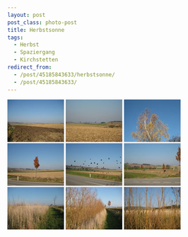 ```yaml
---
layout: post
post_class: photo-post
title: Herbstsonne
tags:
  - Herbst
  - Spaziergang
  - Kirchstetten
redirect_from:
  - /post/45185843633/herbstsonne/
  - /post/45185843633/
---
```

[![](/photos/2011-11-12-01-th.jpg)](/photos/2011-11-12-01-hd.jpg)
[![](/photos/2011-11-12-02-th.jpg)](/photos/2011-11-12-02-hd.jpg)
[![](/photos/2011-11-12-03-th.jpg)](/photos/2011-11-12-03-hd.jpg)
[![](/photos/2011-11-12-04-th.jpg)](/photos/2011-11-12-04-hd.jpg)
[![](/photos/2011-11-12-05-th.jpg)](/photos/2011-11-12-05-hd.jpg)
[![](/photos/2011-11-12-06-th.jpg)](/photos/2011-11-12-06-hd.jpg)
[![](/photos/2011-11-12-07-th.jpg)](/photos/2011-11-12-07-hd.jpg)
[![](/photos/2011-11-12-08-th.jpg)](/photos/2011-11-12-08-hd.jpg)
[![](/photos/2011-11-12-09-th.jpg)](/photos/2011-11-12-09-hd.jpg)
